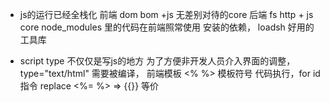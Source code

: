 - js的运行已经全栈化
前端 dom bom +js 无差别对待的core
后端 fs http + js core
node_modules 里的代码在前端照常使用
安装的依赖， loadsh 好用的工具库


- script type 不仅仅是写js的地方 为了方便非开发人员介入界面的调整，type="text/html" 需要被编译， 前端模板
<% %> 模板符号 代码执行，for id 指令 replace
<%= %> => {{}}  等价

